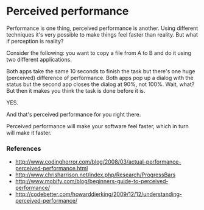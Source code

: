 # Perceived performance

Performance is one thing, perceived performance is another. Using different techniques it's very possible to make things feel faster than reality. But what if perception is reality?

Consider the following: you want to copy a file from A to B and do it using two different applications.

Both apps take the same 10 seconds to finish the task but there's one huge (perceived) difference of performance. Both apps pop up a dialog with the status but the second app closes the dialog at 90%, not 100%. Wait, what? But then it makes you think the task is done before it is.

YES.

And that's perceived performance for you right there.

Perceived performance will make your software feel faster, which in turn will make it faster.


### References

* http://www.codinghorror.com/blog/2008/03/actual-performance-perceived-performance.html
* http://www.chrisharrison.net/index.php/Research/ProgressBars
* http://www.mobify.com/blog/beginners-guide-to-perceived-performance/
* http://codebetter.com/howarddierking/2009/12/12/understanding-perceived-performance/
